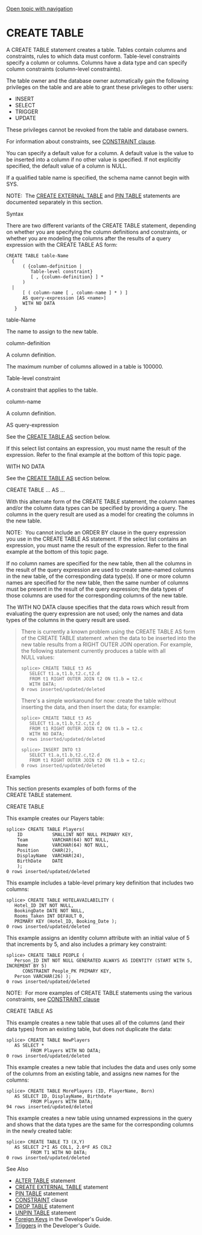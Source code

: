 [Open topic with navigation](../../../index.html#Shared/SQLReference/Statements/CreateTable.html)

<a href="" id="Statements.CreateTable"></a>[]()CREATE TABLE
===========================================================

A <span class="CodeFont">CREATE TABLE</span> statement creates a table. Tables contain columns and constraints, rules to which data must conform. Table-level constraints specify a column or columns. Columns have a data type and can specify column constraints (column-level constraints).

The table owner and the database owner automatically gain the following privileges on the table and are able to grant these privileges to other users:

-   INSERT
-   SELECT
-   TRIGGER
-   UPDATE

These privileges cannot be revoked from the table and database owners.

For information about constraints, see [<span class="CodeFont">CONSTRAINT</span> clause](../Clauses/Constraint.html).

You can specify a default value for a column. A default value is the value to be inserted into a column if no other value is specified. If not explicitly specified, the default value of a column is <span class="CodeFont">NULL</span>.

If a qualified table name is specified, the schema name cannot begin with <span class="CodeFont">SYS</span>.

<span class="autonumber"><span class="noteAutoNum">NOTE:  </span></span>The [CREATE EXTERNAL TABLE](CreateExternalTable.html) and [PIN TABLE](PinTable.html) statements are documented separately in this section.

Syntax

There are two different variants of the <span class="CodeFont">CREATE TABLE</span> statement, depending on whether you are specifying the column definitions and constraints, or whether you are modeling the columns after the results of a query expression with the <span class="CodeFont">CREATE TABLE AS</span> form:

``` FcnSyntax
CREATE TABLE table-Name
  {
      ( {column-definition |
         Table-level constraint}
         [ , {column-definition} ] * 
      )
  |
      [ ( column-name [ , column-name ] * ) ]
      AS query-expression [AS <name>]
      WITH NO DATA
   }
```

table-Name

The name to assign to the new table.

column-definition

A column definition.

The maximum number of columns allowed in a table is <span class="CodeFont"><span class="LimitationsMaxColumnsInTable">100000</span></span>.

Table-level constraint

A constraint that applies to the table.

column-name

A column definition.

AS query-expression

See the <span class="CodeFont">[CREATE TABLE AS](#createAs)</span> section below.

If this select list contains an expression, you must name the result of the expression. Refer to the final example at the bottom of this topic page.

WITH NO DATA

See the <span class="CodeFont">[CREATE TABLE AS](#createAs)</span> section below.

[]()CREATE TABLE ... AS ...

With this alternate form of the <span class="CodeFont">CREATE TABLE</span> statement, the column names and/or the column data types can be specified by providing a query. The columns in the query result are used as a model for creating the columns in the new table.

<span class="autonumber"><span class="noteAutoNum">NOTE:  </span></span><span class="BoldFont">You cannot include</span> an <span class="CodeFont">ORDER BY</span> clause in the query expression you use in the <span class="CodeFont">CREATE TABLE AS</span> statement.
If the select list contains an expression, <span class="BoldFont">you must name the result of the expression</span>. Refer to the final example at the bottom of this topic page.

If no column names are specified for the new table, then all the columns in the result of the query expression are used to create same-named columns in the new table, of the corresponding data type(s). If one or more column names are specified for the new table, then the same number of columns must be present in the result of the query expression; the data types of those columns are used for the corresponding columns of the new table.

The <span class="CodeFont">WITH NO DATA</span> clause specifies that the data rows which result from evaluating the query expression are not used; only the names and data types of the columns in the query result are used.

> There is currently a known problem using the <span class="CodeFont">CREATE TABLE AS</span> form of the <span class="CodeFont">CREATE TABLE</span> statement .when the data to be inserted into the new table results from a <span class="CodeFont">RIGHT OUTER JOIN</span> operation. For example, the following statement currently produces a table with all <span class="CodeFont">NULL</span> values:
>
> ``` Example
> splice> CREATE TABLE t3 AS
>    SELECT t1.a,t1.b,t2.c,t2.d
>    FROM t1 RIGHT OUTER JOIN t2 ON t1.b = t2.c
>    WITH DATA;
> 0 rows inserted/updated/deleted
> ```
>
> There's a simple workaround for now: create the table without inserting the data, and then insert the data; for example:
>
> ``` Example
> splice> CREATE TABLE t3 AS
>    SELECT t1.a,t1.b,t2.c,t2.d
>    FROM t1 RIGHT OUTER JOIN t2 ON t1.b = t2.c
>    WITH NO DATA;
> 0 rows inserted/updated/deleted
>
> splice> INSERT INTO t3
>    SELECT t1.a,t1.b,t2.c,t2.d 
>    FROM t1 RIGHT OUTER JOIN t2 ON t1.b = t2.c;
> 0 rows inserted/updated/deleted
> ```
>
Examples

This section presents examples of both forms of the <span class="CodeFont">CREATE TABLE</span> statement.

CREATE TABLE

This example creates our Players table:

``` Example
splice> CREATE TABLE Players(
    ID           SMALLINT NOT NULL PRIMARY KEY,
    Team         VARCHAR(64) NOT NULL,
    Name         VARCHAR(64) NOT NULL,
    Position     CHAR(2),
    DisplayName  VARCHAR(24),
    BirthDate    DATE
    );
0 rows inserted/updated/deleted
```

This example includes a table-level primary key definition that includes two columns:

``` Example
splice> CREATE TABLE HOTELAVAILABILITY (
   Hotel_ID INT NOT NULL,
   BookingDate DATE NOT NULL,
   Rooms_Taken INT DEFAULT 0,
   PRIMARY KEY (Hotel_ID, Booking_Date );
0 rows inserted/updated/deleted
```

This example assigns an identity column attribute with an initial value of 5 that increments by 5, and also includes a primary key constraint:

``` Example
splice> CREATE TABLE PEOPLE (
   Person_ID INT NOT NULL GENERATED ALWAYS AS IDENTITY (START WITH 5, INCREMENT BY 5)
      CONSTRAINT People_PK PRIMARY KEY,
   Person VARCHAR(26) );
0 rows inserted/updated/deleted
```

<span class="autonumber"><span class="noteAutoNum">NOTE:  </span></span>For more examples of <span class="CodeFont">CREATE TABLE</span> statements using the various constraints, see [<span class="CodeFont">CONSTRAINT</span> clause](../Clauses/Constraint.html)

CREATE TABLE AS

This example creates a new table that uses all of the columns (and their data types) from an existing table, but does not duplicate the data:

``` Example
splice> CREATE TABLE NewPlayers
   AS SELECT * 
         FROM Players WITH NO DATA;
0 rows inserted/updated/deleted
```

This example creates a new table that includes the data and uses only some of the columns from an existing table, and assigns new names for the columns:

``` Example
splice> CREATE TABLE MorePlayers (ID, PlayerName, Born)
   AS SELECT ID, DisplayName, Birthdate
         FROM Players WITH DATA;
94 rows inserted/updated/deleted
```

This example creates a new table using unnamed expressions in the query and shows that the data types are the same for the corresponding columns in the newly created table:

``` Example
splice> CREATE TABLE T3 (X,Y)
   AS SELECT 2*I AS COL1, 2.0*F AS COL2
         FROM T1 WITH NO DATA;
0 rows inserted/updated/deleted
```

See Also

-   [<span class="CodeFont">ALTER TABLE</span>](AlterTable.html) statement
-   [<span class="CodeFont">CREATE EXTERNAL TABLE</span>](CreateExternalTable.html) statement
-   [<span class="CodeFont">PIN TABLE</span>](PinTable.html) statement
-   [<span class="CodeFont">CONSTRAINT</span>](../Clauses/Constraint.html) clause
-   <span class="CodeFont">[DROP TABLE](DropTable.html)</span> statement
-   [<span class="CodeFont">UNPIN TABLE</span>](UnpinTable.html) statement
-   [Foreign Keys](../../Developers/Fundamentals/ForeignKeys.html) in the <span class="ItalicFont">Developer's Guide</span>.
-   [Triggers](../../Developers/Fundamentals/DatabaseTriggers.html) in the <span class="ItalicFont">Developer's Guide</span>.

 


